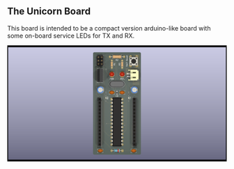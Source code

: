## The Unicorn Board

This board is intended to be a compact version arduino-like board with some on-board service LEDs for TX and RX.

![](./img/unicorn.png)
